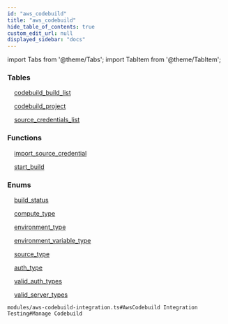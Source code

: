 ```yaml
---
id: "aws_codebuild"
title: "aws_codebuild"
hide_table_of_contents: true
custom_edit_url: null
displayed_sidebar: "docs"
---
```


import Tabs from '@theme/Tabs';
import TabItem from '@theme/TabItem';

<Tabs>
  <TabItem value="Components" label="Components" default>

### Tables

    [codebuild_build_list](../../aws/tables/aws_codebuild_entity_build.CodebuildBuildList)

    [codebuild_project](../../aws/tables/aws_codebuild_entity_project.CodebuildProject)

    [source_credentials_list](../../aws/tables/aws_codebuild_entity_source_credentials.SourceCredentialsList)

### Functions
    [import_source_credential](../../aws/tables/aws_codebuild_rpcs_import_source_credential.ImportSourceCredentialRpc)

    [start_build](../../aws/tables/aws_codebuild_rpcs_start_build.StartBuildRPC)

### Enums
    [build_status](../../aws/enums/aws_codebuild_entity_build.BuildStatus)

    [compute_type](../../aws/enums/aws_codebuild_entity_project.ComputeType)

    [environment_type](../../aws/enums/aws_codebuild_entity_project.EnvironmentType)

    [environment_variable_type](../../aws/enums/aws_codebuild_entity_project.EnvironmentVariableType)

    [source_type](../../aws/enums/aws_codebuild_entity_project.SourceType)

    [auth_type](../../aws/enums/aws_codebuild_entity_source_credentials.AuthType)

    [valid_auth_types](../../aws/enums/aws_codebuild_rpcs_import_source_credential.ValidAuthTypes)

    [valid_server_types](../../aws/enums/aws_codebuild_rpcs_import_source_credential.ValidServerTypes)

</TabItem>
  <TabItem value="Code examples" label="Code examples">

```testdoc
modules/aws-codebuild-integration.ts#AwsCodebuild Integration Testing#Manage Codebuild
```

</TabItem>
</Tabs>
